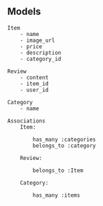 ## Models
    Item
        - name
        - image_url
        - price
        - description
        - category_id

    Review
        - content
        - item_id
        - user_id
    
    Category
        - name

    Associations
        Item:

            has_many :categories
            belongs_to :category

        Review:

            belongs_to :Item
        
        Category:

            has_many :items

        